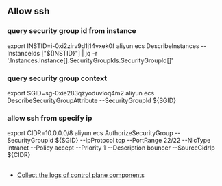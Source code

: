 ## Allow ssh
### query security group id from instance
export INSTID=i-0xi2zirv9d1j14vxek0f
aliyun ecs DescribeInstances --InstanceIds \[\"${INSTID}\"\] | jq -r '.Instances.Instance[].SecurityGroupIds.SecurityGroupId[]'

### query security group context
export SGID=sg-0xie283qzyoduvloq4m2
aliyun ecs DescribeSecurityGroupAttribute --SecurityGroupId ${SGID}

### allow ssh from specify ip
export CIDR=10.0.0.0/8
aliyun ecs AuthorizeSecurityGroup --SecurityGroupId ${SGID} --IpProtocol tcp --PortRange 22/22 --NicType intranet --Policy accept --Priority 1 --Description bouncer  --SourceCidrIp ${CIDR}

##

* [Collect the logs of control plane components](https://www.alibabacloud.com/help/doc-detail/198268.htm)
